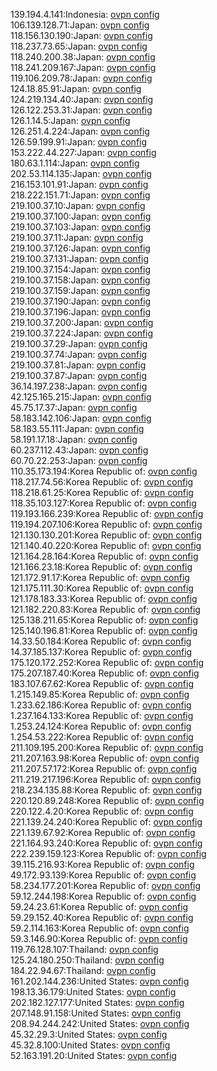 139.194.4.141:Indonesia: [ovpn config](vpn/139_194_4_141.ovpn)  
106.139.128.71:Japan: [ovpn config](vpn/106_139_128_71.ovpn)  
118.156.130.190:Japan: [ovpn config](vpn/118_156_130_190.ovpn)  
118.237.73.65:Japan: [ovpn config](vpn/118_237_73_65.ovpn)  
118.240.200.38:Japan: [ovpn config](vpn/118_240_200_38.ovpn)  
118.241.209.167:Japan: [ovpn config](vpn/118_241_209_167.ovpn)  
119.106.209.78:Japan: [ovpn config](vpn/119_106_209_78.ovpn)  
124.18.85.91:Japan: [ovpn config](vpn/124_18_85_91.ovpn)  
124.219.134.40:Japan: [ovpn config](vpn/124_219_134_40.ovpn)  
126.122.253.31:Japan: [ovpn config](vpn/126_122_253_31.ovpn)  
126.1.14.5:Japan: [ovpn config](vpn/126_1_14_5.ovpn)  
126.251.4.224:Japan: [ovpn config](vpn/126_251_4_224.ovpn)  
126.59.199.91:Japan: [ovpn config](vpn/126_59_199_91.ovpn)  
153.222.44.227:Japan: [ovpn config](vpn/153_222_44_227.ovpn)  
180.63.1.114:Japan: [ovpn config](vpn/180_63_1_114.ovpn)  
202.53.114.135:Japan: [ovpn config](vpn/202_53_114_135.ovpn)  
216.153.101.91:Japan: [ovpn config](vpn/216_153_101_91.ovpn)  
218.222.151.71:Japan: [ovpn config](vpn/218_222_151_71.ovpn)  
219.100.37.10:Japan: [ovpn config](vpn/219_100_37_10.ovpn)  
219.100.37.100:Japan: [ovpn config](vpn/219_100_37_100.ovpn)  
219.100.37.103:Japan: [ovpn config](vpn/219_100_37_103.ovpn)  
219.100.37.11:Japan: [ovpn config](vpn/219_100_37_11.ovpn)  
219.100.37.126:Japan: [ovpn config](vpn/219_100_37_126.ovpn)  
219.100.37.131:Japan: [ovpn config](vpn/219_100_37_131.ovpn)  
219.100.37.154:Japan: [ovpn config](vpn/219_100_37_154.ovpn)  
219.100.37.158:Japan: [ovpn config](vpn/219_100_37_158.ovpn)  
219.100.37.159:Japan: [ovpn config](vpn/219_100_37_159.ovpn)  
219.100.37.190:Japan: [ovpn config](vpn/219_100_37_190.ovpn)  
219.100.37.196:Japan: [ovpn config](vpn/219_100_37_196.ovpn)  
219.100.37.200:Japan: [ovpn config](vpn/219_100_37_200.ovpn)  
219.100.37.224:Japan: [ovpn config](vpn/219_100_37_224.ovpn)  
219.100.37.29:Japan: [ovpn config](vpn/219_100_37_29.ovpn)  
219.100.37.74:Japan: [ovpn config](vpn/219_100_37_74.ovpn)  
219.100.37.81:Japan: [ovpn config](vpn/219_100_37_81.ovpn)  
219.100.37.87:Japan: [ovpn config](vpn/219_100_37_87.ovpn)  
36.14.197.238:Japan: [ovpn config](vpn/36_14_197_238.ovpn)  
42.125.165.215:Japan: [ovpn config](vpn/42_125_165_215.ovpn)  
45.75.17.37:Japan: [ovpn config](vpn/45_75_17_37.ovpn)  
58.183.142.106:Japan: [ovpn config](vpn/58_183_142_106.ovpn)  
58.183.55.111:Japan: [ovpn config](vpn/58_183_55_111.ovpn)  
58.191.17.18:Japan: [ovpn config](vpn/58_191_17_18.ovpn)  
60.237.112.43:Japan: [ovpn config](vpn/60_237_112_43.ovpn)  
60.70.22.253:Japan: [ovpn config](vpn/60_70_22_253.ovpn)  
110.35.173.194:Korea Republic of: [ovpn config](vpn/110_35_173_194.ovpn)  
118.217.74.56:Korea Republic of: [ovpn config](vpn/118_217_74_56.ovpn)  
118.218.61.25:Korea Republic of: [ovpn config](vpn/118_218_61_25.ovpn)  
118.35.103.127:Korea Republic of: [ovpn config](vpn/118_35_103_127.ovpn)  
119.193.166.239:Korea Republic of: [ovpn config](vpn/119_193_166_239.ovpn)  
119.194.207.106:Korea Republic of: [ovpn config](vpn/119_194_207_106.ovpn)  
121.130.130.201:Korea Republic of: [ovpn config](vpn/121_130_130_201.ovpn)  
121.140.40.220:Korea Republic of: [ovpn config](vpn/121_140_40_220.ovpn)  
121.164.28.164:Korea Republic of: [ovpn config](vpn/121_164_28_164.ovpn)  
121.166.23.18:Korea Republic of: [ovpn config](vpn/121_166_23_18.ovpn)  
121.172.91.17:Korea Republic of: [ovpn config](vpn/121_172_91_17.ovpn)  
121.175.111.30:Korea Republic of: [ovpn config](vpn/121_175_111_30.ovpn)  
121.178.183.33:Korea Republic of: [ovpn config](vpn/121_178_183_33.ovpn)  
121.182.220.83:Korea Republic of: [ovpn config](vpn/121_182_220_83.ovpn)  
125.138.211.65:Korea Republic of: [ovpn config](vpn/125_138_211_65.ovpn)  
125.140.196.81:Korea Republic of: [ovpn config](vpn/125_140_196_81.ovpn)  
14.33.50.184:Korea Republic of: [ovpn config](vpn/14_33_50_184.ovpn)  
14.37.185.137:Korea Republic of: [ovpn config](vpn/14_37_185_137.ovpn)  
175.120.172.252:Korea Republic of: [ovpn config](vpn/175_120_172_252.ovpn)  
175.207.187.40:Korea Republic of: [ovpn config](vpn/175_207_187_40.ovpn)  
183.107.67.62:Korea Republic of: [ovpn config](vpn/183_107_67_62.ovpn)  
1.215.149.85:Korea Republic of: [ovpn config](vpn/1_215_149_85.ovpn)  
1.233.62.186:Korea Republic of: [ovpn config](vpn/1_233_62_186.ovpn)  
1.237.164.133:Korea Republic of: [ovpn config](vpn/1_237_164_133.ovpn)  
1.253.24.124:Korea Republic of: [ovpn config](vpn/1_253_24_124.ovpn)  
1.254.53.222:Korea Republic of: [ovpn config](vpn/1_254_53_222.ovpn)  
211.109.195.200:Korea Republic of: [ovpn config](vpn/211_109_195_200.ovpn)  
211.207.163.98:Korea Republic of: [ovpn config](vpn/211_207_163_98.ovpn)  
211.207.57.172:Korea Republic of: [ovpn config](vpn/211_207_57_172.ovpn)  
211.219.217.196:Korea Republic of: [ovpn config](vpn/211_219_217_196.ovpn)  
218.234.135.88:Korea Republic of: [ovpn config](vpn/218_234_135_88.ovpn)  
220.120.89.248:Korea Republic of: [ovpn config](vpn/220_120_89_248.ovpn)  
220.122.4.20:Korea Republic of: [ovpn config](vpn/220_122_4_20.ovpn)  
221.139.24.240:Korea Republic of: [ovpn config](vpn/221_139_24_240.ovpn)  
221.139.67.92:Korea Republic of: [ovpn config](vpn/221_139_67_92.ovpn)  
221.164.93.240:Korea Republic of: [ovpn config](vpn/221_164_93_240.ovpn)  
222.239.159.123:Korea Republic of: [ovpn config](vpn/222_239_159_123.ovpn)  
39.115.216.93:Korea Republic of: [ovpn config](vpn/39_115_216_93.ovpn)  
49.172.93.139:Korea Republic of: [ovpn config](vpn/49_172_93_139.ovpn)  
58.234.177.201:Korea Republic of: [ovpn config](vpn/58_234_177_201.ovpn)  
59.12.244.198:Korea Republic of: [ovpn config](vpn/59_12_244_198.ovpn)  
59.24.23.61:Korea Republic of: [ovpn config](vpn/59_24_23_61.ovpn)  
59.29.152.40:Korea Republic of: [ovpn config](vpn/59_29_152_40.ovpn)  
59.2.114.163:Korea Republic of: [ovpn config](vpn/59_2_114_163.ovpn)  
59.3.146.90:Korea Republic of: [ovpn config](vpn/59_3_146_90.ovpn)  
119.76.128.107:Thailand: [ovpn config](vpn/119_76_128_107.ovpn)  
125.24.180.250:Thailand: [ovpn config](vpn/125_24_180_250.ovpn)  
184.22.94.67:Thailand: [ovpn config](vpn/184_22_94_67.ovpn)  
161.202.144.236:United States: [ovpn config](vpn/161_202_144_236.ovpn)  
198.13.36.179:United States: [ovpn config](vpn/198_13_36_179.ovpn)  
202.182.127.177:United States: [ovpn config](vpn/202_182_127_177.ovpn)  
207.148.91.158:United States: [ovpn config](vpn/207_148_91_158.ovpn)  
208.94.244.242:United States: [ovpn config](vpn/208_94_244_242.ovpn)  
45.32.29.3:United States: [ovpn config](vpn/45_32_29_3.ovpn)  
45.32.8.100:United States: [ovpn config](vpn/45_32_8_100.ovpn)  
52.163.191.20:United States: [ovpn config](vpn/52_163_191_20.ovpn)  
